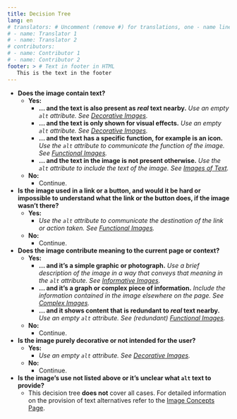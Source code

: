 ```yaml
---
title: Decision Tree
lang: en
# translators: # Uncomment (remove #) for translations, one - name line per translator.
# - name: Translator 1
# - name: Translator 2
# contributors:
# - name: Contributor 1
# - name: Contributor 2
footer: > # Text in footer in HTML
   This is the text in the footer
---
```


<ul class="decision-tree">
  <li><strong>Does the image contain text?</strong>
    <ul>
      <li class="yes"><strong>Yes:</strong>
        <ul>
          <li><strong>… and the text is also present as <em>real</em> text nearby.</strong>
<em>Use an empty <code>alt</code> attribute. See <a href="../decorative/">Decorative Images</a>.</em></li>
          <li><strong>… and the text is only shown for visual effects.</strong>
<em>Use an empty <code>alt</code> attribute. See <a href="../decorative/">Decorative Images</a>.</em></li>
          <li><strong>… and the text has a specific function, for example is an icon.</strong>
  <em>Use the <code>alt</code> attribute to communicate the function of the image. See <a href="../functional/">Functional Images</a>.</em></li>
          <li><strong>… and the text in the image is not present otherwise.</strong> <em>Use the <code>alt</code> attribute to include the text of the image. See <a href="../textual/#image-of-styled-text-with-decorative-effect">Images of Text</a>.</em></li>
        </ul>
      </li>
      <li class="no"><strong>No:</strong>
        <ul>
          <li>Continue.</li>
        </ul>
      </li>
    </ul>
  </li>
  <li><strong>Is the image used in a link or a button, and would it be hard or impossible to understand what the link or the button does, if the image wasn’t there?</strong>
    <ul>
      <li class="yes"><strong>Yes:</strong>
        <ul>
          <li><em>Use the <code>alt</code> attribute to communicate the destination of the link or action taken. See <a href="../functional/">Functional Images</a>.</em></li>
        </ul>
      </li>
      <li class="no"><strong>No:</strong>
        <ul>
          <li>Continue.</li>
        </ul>
      </li>
    </ul>
  </li>
  <li><strong>Does the image contribute meaning to the current page or context?</strong>
    <ul>
      <li class="yes"><strong>Yes:</strong>
        <ul>
          <li><strong>… and it’s a simple graphic or photograph.</strong>
<em>Use a brief description of the image in a way that conveys that meaning in the <code>alt</code> attribute. See <a href="../informative/">Informative Images</a>.</em></li>
          <li><strong>… and it’s a graph or complex piece of information.</strong>
<em>Include the information contained in the image elsewhere on the page. See <a href="../complex/">Complex Images</a>.</em></li>
          <li><strong>… and it shows content that is redundant to <em>real</em> text nearby.</strong>
<em>Use an empty <code>alt</code> attribute. See (redundant) <a href="../functional/#logo-image-within-link-text">Functional Images</a>.</em></li>
        </ul>
      </li>
      <li class="no"><strong>No:</strong>
        <ul>
          <li>Continue.</li>
        </ul>
      </li>
    </ul>
  </li>
  <li><strong>Is the image purely decorative or not intended for the user?</strong>
    <ul>
      <li class="yes"><strong>Yes:</strong>
        <ul>
          <li><em>Use an empty <code>alt</code> attribute. See <a href="../decorative/">Decorative Images</a>.</em></li>
        </ul>
      </li>
      <li class="no"><strong>No:</strong>
        <ul>
          <li>Continue.</li>
        </ul>
      </li>
    </ul>
  </li>
  <li><strong>Is the image’s use not listed above or it’s unclear what <code>alt</code> text to provide?</strong>
    <ul>
      <li class="yes">This decision tree <strong>does not</strong> cover all cases. For detailed information on the provision of text alternatives refer to the <a href="../">Image Concepts Page</a>.</li>
    </ul>
  </li>
</ul>